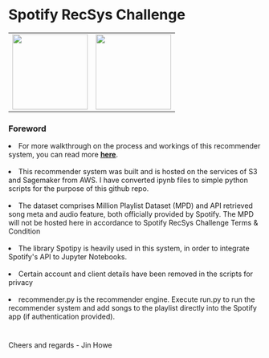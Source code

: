 <h1> Spotify RecSys Challenge</h1>

<table>
<tr><td><img src='https://upload.wikimedia.org/wikipedia/commons/thumb/1/1d/AmazonWebservices_Logo.svg/580px-AmazonWebservices_Logo.svg.png' width = 150></td><td><img src='https://storage.googleapis.com/pr-newsroom-wp/1/2018/11/Spotify_Logo_CMYK_Green.png' width = 150></td></tr>
</table>
<h3>Foreword</h3>

<li>For more walkthrough on the process and workings of this recommender system, you can read more <a href='https://medium.com/@jinator.biz/spotify-playlist-song-recsys-fd10f1d05a3b'><b><u>here</b></u></a>.</li><br>

<li>This recommender system was built and is hosted on the services of S3 and Sagemaker from AWS. I have converted ipynb files to simple python scripts for the purpose of this github repo.</li><br>

<li>The dataset comprises Million Playlist Dataset (MPD) and API retrieved song meta and audio feature, both officially provided by Spotify. The MPD will not be hosted here in accordance to Spotify RecSys Challenge Terms & Condition</li><br>

<li>The library Spotipy is heavily used in this system, in order to integrate Spotify's API to Jupyter Notebooks.</li><br>

<li>Certain account and client details have been removed in the scripts for privacy </li><br>

<li> recommender.py is the recommender engine. Execute run.py to run the recommender system and add songs to the playlist directly into the Spotify app (if authentication provided).</li><br>


<h3></h3>
Cheers and regards - Jin Howe
